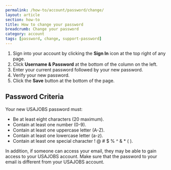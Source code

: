 ```yaml
---
permalink: /how-to/account/password/change/
layout: article
section: how-to
title: How to change your password
breadcrumb: Change your password
category: account
tags: [password, change, support-password]
---
```



1. Sign into your account by clicking the **Sign In** icon at the top right of any page.
2. Click **Username & Password** at the bottom of the column on the left. 
3. Enter your current password followed by your new password.
4. Verify your new password.
5. Click the **Save** button at the bottom of the page.

## Password Criteria

Your new USAJOBS password must:

* Be at least eight characters (20 maximum).
* Contain at least one number (0-9).
* Contain at least one uppercase letter (A-Z).
* Contain at least one lowercase letter (a-z).
* Contain at least one special character ! @ # $ % ^ & * ( ).

In addition, if someone can access your email, they may be able to gain access to your USAJOBS account. Make sure that the password to your email is different from your USAJOBS account.
